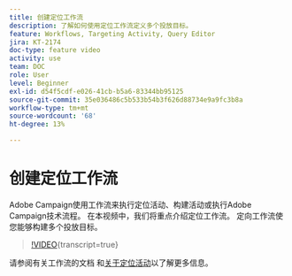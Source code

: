 ```yaml
---
title: 创建定位工作流
description: 了解如何使用定位工作流定义多个投放目标。
feature: Workflows, Targeting Activity, Query Editor
jira: KT-2174
doc-type: feature video
activity: use
team: DOC
role: User
level: Beginner
exl-id: d54f5cdf-e026-41cb-b5a6-83344bb95125
source-git-commit: 35e036486c5b533b54b3f626d88734e9a9fc3b8a
workflow-type: tm+mt
source-wordcount: '68'
ht-degree: 13%

---
```


# 创建定位工作流

Adobe Campaign使用工作流来执行定位活动、构建活动或执行Adobe Campaign技术流程。 在本视频中，我们将重点介绍定位工作流。 定向工作流使您能够构建多个投放目标。

>[!VIDEO](https://video.tv.adobe.com/v/25605?quality=12&learn=on){transcript=true}

请参阅有关工作流的文档[](https://experienceleague.adobe.com/docs/campaign-classic/using/automating-with-workflows/introduction/about-workflows.html?lang=zh-Hans)
和[关于定位活动](https://experienceleague.adobe.com/docs/campaign-classic/using/automating-with-workflows/targeting-activities/about-targeting-activities.html)以了解更多信息。

